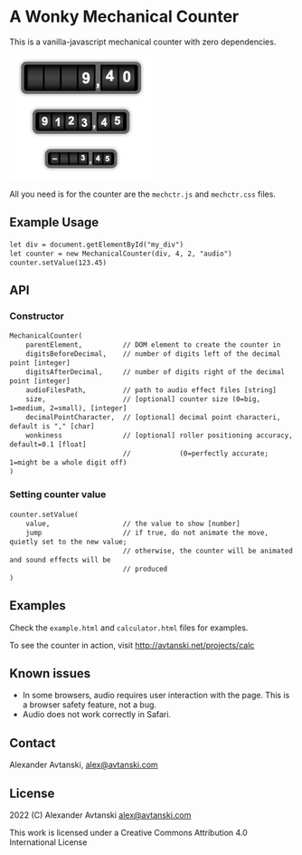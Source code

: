# A Wonky Mechanical Counter

This is a vanilla-javascript mechanical counter with zero dependencies.

![Examples](docs/sizes.png)

All you need is for the counter are the ``mechctr.js`` and ``mechctr.css`` files.


## Example Usage

```
let div = document.getElementById("my_div")
let counter = new MechanicalCounter(div, 4, 2, "audio")
counter.setValue(123.45)
```


## API

### Constructor

  ```
  MechanicalCounter(
      parentElement,          // DOM element to create the counter in
      digitsBeforeDecimal,    // number of digits left of the decimal point [integer]
      digitsAfterDecimal,     // number of digits right of the decimal point [integer]
      audioFilesPath,         // path to audio effect files [string]
      size,                   // [optional] counter size (0=big, 1=medium, 2=small), [integer]
      decimalPointCharacter,  // [optional] decimal point characteri, default is "," [char]
      wonkiness               // [optional] roller positioning accuracy, default=0.1 [float]
                              //            (0=perfectly accurate; 1=might be a whole digit off)
  )
  ```
  
### Setting counter value

  ```
  counter.setValue(
      value,                  // the value to show [number]
      jump                    // if true, do not animate the move, quietly set to the new value;
                              // otherwise, the counter will be animated and sound effects will be
                              // produced
  )
  ```


## Examples

Check the ``example.html`` and ``calculator.html`` files for examples.

To see the counter in action, visit http://avtanski.net/projects/calc


## Known issues

* In some browsers, audio requires user interaction with the page. This is a browser safety feature, not a bug.
* Audio does not work correctly in Safari.


## Contact

Alexander Avtanski, alex@avtanski.com


## License

2022 (C) Alexander Avtanski <alex@avtanski.com>

This work is licensed under a Creative Commons Attribution 4.0 International License